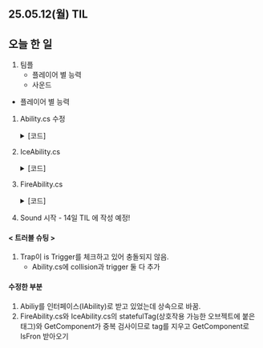 ## 25.05.12(월) TIL

## 오늘 한 일
1. 팀플
    - 플레이어 별 능력
    - 사운드

- 플레이어 별 능력
1. Ability.cs 수정

   <details>
     <summary>[코드]</summary>
     
        using System;
        using System.Collections;
        using System.Collections.Generic;
        using System.Security.Cryptography;
        using Unity.VisualScripting;
        using UnityEditor.Playables;
        using UnityEngine;
        using UnityEngine.UIElements;
        
        
        public abstract class Ability : MonoBehaviour
        {
            public const string fireTag = "Fire Obstacle"; //불 Tag (용암풀)
            public const string iceTag = "Ice Obstacle"; //얼음 Tag (얼음풀)
            public const string poisonTag = "Poison Obstacle"; //독 Tag
        
            protected IFrozen frozenTarget = null; //플레이어와 충돌한 오브젝트가 IFrozen을 가지고 있을 때 충돌한 오브젝트를 저장할 변수
        
            private void Update()
            {
                if (InputKeyAbility() && frozenTarget != null) //아래 키를 입력받고 frozenTarget이 있다면,
                {
                    Interact((frozenTarget as MonoBehaviour).gameObject); //Interart()에 frozenTarget을 전달
                }
            }
        
            protected abstract bool InputKeyAbility(); //아래 키 입력받는 메서드
        
            public virtual void Interact(GameObject target) //상호작용(플레이어-오브젝트)
            {
                string targetTag = target.tag; //태그를 가져와서,
        
                if (target.TryGetComponent<IFrozen>(out var data)) //IFrozen을 가지고 있는지 확인
                {
                    HandleIFrozen(data);
                }
                else if(targetTag == poisonTag) //독에 빠지면 게임오버
                {
                    GameOver();
                }
                else if(targetTag == iceTag) //얼음과 부딪히면,
                {
                    InIcePool();
                }
                else if(targetTag == fireTag) //불과 부딪히면,
                {
                    InFirePool();
                }
            }
        
            private void OnTriggerEnter2D(Collider2D collision) //충돌이 시작될 때 실행
            {
                HandleCollisionEnter(collision.gameObject);
            }
        
            private void OnCollisionEnter2D(Collision2D collision) //충돌이 시작될 때 실행
            {
                HandleCollisionEnter(collision.collider.gameObject);
            }
        
            private void HandleCollisionEnter(GameObject collidedObject)
            {
                if (collidedObject.TryGetComponent<IFrozen>(out var frozen)) //충돌한 오브젝트에서 frozen을 찾음
                {
                    frozenTarget = frozen; //frozenTarget에 저장
                }
                else
                {
                    Interact(collidedObject); //Interact로 처리
                }
            }
        
            private void OnTriggerExit2D(Collider2D collision) //충돌이 끝날 때 실행
            {
                 HandlecollisionExit(collision.gameObject);        
            }
        
            private void OnCollisionExit2D(Collision2D collision) //충돌이 끝날 때 실행
            {
                 HandlecollisionExit(collision.gameObject);
            }
        
            private void HandlecollisionExit(GameObject exitedObject)
            {
                if(exitedObject.TryGetComponent<IFrozen>(out var frozen) && frozen == frozenTarget) // //충돌이 끝난 오브젝트가 frozenTarget이면
                {
                    frozenTarget = null; //null로 초기화
                }
            }
        
            public void GameOver()
            {
                SoundManager.Instance.PlaySound(SoundType.SFX, "21_orc_damage_3");
                GameManager.Instance.GameOverUI();
                Debug.Log("게임 오버!");
            }
            protected virtual void HandleIFrozen(IFrozen frozen)
            {
                //스위치 얼림/녹임 처리 | 자식 클래스에서 정의
            }
            protected virtual void InFirePool()
            {
                // 플레이어에 따라 게임 오버 or Debug.Log | 자식 클래스에서 정의
            }
            protected virtual void InIcePool()
            {
                // 플레이어에 따라 게임 오버 or Debug.Log | 자식 클래스에서 정의
            }
        }
   </details>

2. IceAbility.cs

   <details>
     <summary>[코드]</summary>

        using UnityEngine;

        public class IceAbility : Ability
        {
            protected override bool InputKeyAbility() //다운 키 : S
            {
                return Input.GetKeyDown(KeyCode.S);
            }
        
            protected override void HandleIFrozen(IFrozen frozen) //IFrozen과 충돌 시 IsFrozenTrue() 실행
            {
                frozen.IsFrozenTrue();
            }
        
            protected override void InFirePool() //불에 닿이면 게임 오버
            {
                GameOver();
            }
        
            protected override void InIcePool()
            {
                Debug.Log("얼음 지나가는 중");
            }
        }

   </details>

3. FireAbility.cs

   <details>
     <summary>[코드]</summary>

        using UnityEngine;

        public class FireAbility : Ability
        {
            protected override bool InputKeyAbility()
            {
                return Input.GetKeyDown(KeyCode.DownArrow); //다운 키 : 아래 화살표
            }
        
            protected override void HandleIFrozen(IFrozen frozen)  //IFrozen과 충돌 시 IsFrozenFalse() 실행
            {
                frozen.IsFrozenFalse();
            }
        
            protected override void InIcePool() //얼음과 충돌 시 게임 오버
            {
                GameOver();
            }
        
            protected override void InFirePool()
            {
                Debug.Log("불 지나가는 중");
            }    
        }
   </details

4. Sound 시작 - 14일 TIL 에 작성 예정!


#### < 트러블 슈팅 >

1. Trap이 is Trigger를 체크하고 있어 충돌되지 않음.
    - Ability.cs에 collision과 trigger 둘 다 추가
      
#### 수정한 부분
1. Abiliy를 인터페이스(IAbility)로 받고 있었는데 상속으로 바꿈.
2. FireAbility.cs와 IceAbility.cs의 statefulTag(상호작용 가능한 오브젝트에 붙은 태그)와 GetComponent가 중복 검사이므로 tag를 지우고 GetComponent로 IsFron 받아오기
